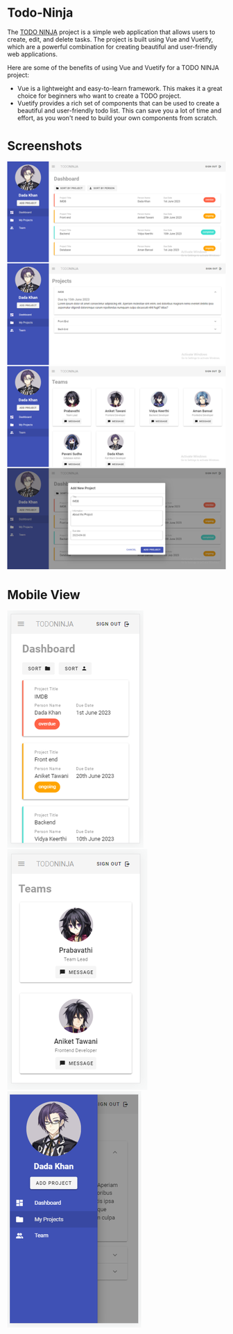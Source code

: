 # Todo-Ninja
The <a href="https://todo-ninja-vuetify.netlify.app/">TODO NINJA</a> project is a simple web application that allows users to create, edit, and delete tasks. The project is built using Vue and Vuetify, which are a powerful combination for creating beautiful and user-friendly web applications.

Here are some of the benefits of using Vue and Vuetify for a TODO NINJA project:

<ul>
  <li>Vue is a lightweight and easy-to-learn framework. This makes it a great choice for beginners who want to create a TODO project.</li>
  <li>Vuetify provides a rich set of components that can be used to create a beautiful and user-friendly todo list. This can save you a lot of time and effort, as you won't need to build your own components from scratch.</li>
</ul>

# Screenshots
<img src="screen_shots/dashboard.png">
<img src="screen_shots/my-projects.png">
<img src="screen_shots/team.png">
<img src="screen_shots/add-project.png">

# Mobile View
<div class="row">
  <img src="screen_shots/responsive-dashboard.png">
  <img src="screen_shots/responsive-team.png">
  <img src="screen_shots/responsive-app-drawer.png">  
</div>

